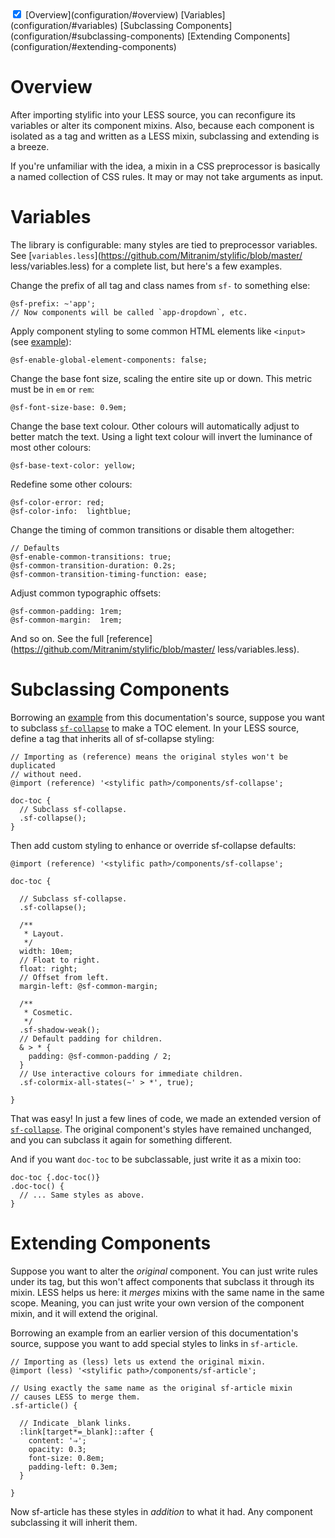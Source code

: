 <!-- TOC -->
<div style="margin: 0"><doc-toc class="brown">
  <input checked id="toc-toggle" type="checkbox">
  <label for="toc-toggle"></label>
  [Overview](configuration/#overview)
  [Variables](configuration/#variables)
  [Subclassing Components](configuration/#subclassing-components)
  [Extending Components](configuration/#extending-components)
</doc-toc></div>

# Overview

After importing stylific into your LESS source, you can reconfigure its
variables or alter its component mixins. Also, because each component is
isolated as a tag and written as a LESS mixin, subclassing and extending is a
breeze.

If you're unfamiliar with the idea, a mixin in a CSS preprocessor is basically a
named collection of CSS rules. It may or may not take arguments as input.

# Variables

The library is configurable: many styles are tied to preprocessor variables. See
[`variables.less`](https://github.com/Mitranim/stylific/blob/master/
less/variables.less) for a complete list, but here's a few examples.

Change the prefix of all tag and class names from `sf-` to something else:

```less
@sf-prefix: ~'app';
// Now components will be called `app-dropdown`, etc.
```

Apply component styling to some common HTML elements like `<input>` (see
[example](components/#sf-input)):

```less
@sf-enable-global-element-components: false;
```

Change the base font size, scaling the entire site up or down. This metric must
be in `em` or `rem`:

```less
@sf-font-size-base: 0.9em;
```

Change the base text colour. Other colours will automatically adjust to better
match the text. Using a light text colour will invert the luminance of most
other colours:

```less
@sf-base-text-color: yellow;
```

Redefine some other colours:

```less
@sf-color-error: red;
@sf-color-info:  lightblue;
```

Change the timing of common transitions or disable them altogether:

```less
// Defaults
@sf-enable-common-transitions: true;
@sf-common-transition-duration: 0.2s;
@sf-common-transition-timing-function: ease;
```

Adjust common typographic offsets:

```less
@sf-common-padding: 1rem;
@sf-common-margin:  1rem;
```

And so on. See the full
[reference](https://github.com/Mitranim/stylific/blob/master/
less/variables.less).

# Subclassing Components

Borrowing an
[example](https://github.com/Mitranim/stylific/blob/master/docs-src/styles/components/doc-toc.less)
from this documentation's source, suppose you want to subclass
[`sf-collapse`](components/#sf-collapse) to make a TOC element. In your LESS
source, define a tag that inherits all of sf-collapse styling:

```less
// Importing as (reference) means the original styles won't be duplicated
// without need.
@import (reference) '<stylific path>/components/sf-collapse';

doc-toc {
  // Subclass sf-collapse.
  .sf-collapse();
}
```

Then add custom styling to enhance or override sf-collapse defaults:

```less
@import (reference) '<stylific path>/components/sf-collapse';

doc-toc {

  // Subclass sf-collapse.
  .sf-collapse();

  /**
   * Layout.
   */
  width: 10em;
  // Float to right.
  float: right;
  // Offset from left.
  margin-left: @sf-common-margin;

  /**
   * Cosmetic.
   */
  .sf-shadow-weak();
  // Default padding for children.
  & > * {
    padding: @sf-common-padding / 2;
  }
  // Use interactive colours for immediate children.
  .sf-colormix-all-states(~' > *', true);

}
```

That was easy! In just a few lines of code, we made an extended version of
[`sf-collapse`](https://github.com/Mitranim/stylific/blob/master/less/components/sf-collapse.less).
The original component's styles have remained unchanged, and you can subclass
it again for something different.

And if you want `doc-toc` to be subclassable, just write it as a mixin too:

```less
doc-toc {.doc-toc()}
.doc-toc() {
  // ... Same styles as above.
}
```

# Extending Components

Suppose you want to alter the _original_ component. You can just write rules
under its tag, but this won't affect components that subclass it through its
mixin. LESS helps us here: it _merges_ mixins with the same name in the same
scope. Meaning, you can just write your own version of the component mixin,
and it will extend the original.

Borrowing an example from an earlier version of this documentation's source,
suppose you want to add special styles to links in `sf-article`.

```less
// Importing as (less) lets us extend the original mixin.
@import (less) '<stylific path>/components/sf-article';

// Using exactly the same name as the original sf-article mixin
// causes LESS to merge them.
.sf-article() {

  // Indicate _blank links.
  :link[target*=_blank]::after {
    content: '⇒';
    opacity: 0.3;
    font-size: 0.8em;
    padding-left: 0.3em;
  }

}
```

Now sf-article has these styles in _addition_ to what it had. Any component
subclassing it will inherit them.
